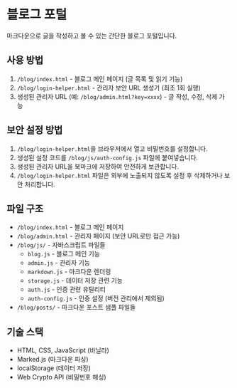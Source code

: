 # 블로그 포털

마크다운으로 글을 작성하고 볼 수 있는 간단한 블로그 포털입니다.

## 사용 방법

1. `/blog/index.html` - 블로그 메인 페이지 (글 목록 및 읽기 기능)
2. `/blog/login-helper.html` - 관리자 보안 URL 생성기 (최초 1회 실행)
3. 생성된 관리자 URL (예: `/blog/admin.html?key=xxxx`) - 글 작성, 수정, 삭제 가능

## 보안 설정 방법

1. `/blog/login-helper.html`을 브라우저에서 열고 비밀번호를 설정합니다.
2. 생성된 설정 코드를 `/blog/js/auth-config.js` 파일에 붙여넣습니다.
3. 생성된 관리자 URL을 북마크에 저장하여 안전하게 보관합니다.
4. `/blog/login-helper.html` 파일은 외부에 노출되지 않도록 설정 후 삭제하거나 보안 처리합니다.

## 파일 구조

- `/blog/index.html` - 블로그 메인 페이지
- `/blog/admin.html` - 관리자 페이지 (보안 URL로만 접근 가능)
- `/blog/js/` - 자바스크립트 파일들
  - `blog.js` - 블로그 메인 기능
  - `admin.js` - 관리자 기능
  - `markdown.js` - 마크다운 렌더링
  - `storage.js` - 데이터 저장 관련 기능
  - `auth.js` - 인증 관련 유틸리티
  - `auth-config.js` - 인증 설정 (버전 관리에서 제외됨)
- `/blog/posts/` - 마크다운 포스트 샘플 파일들

## 기술 스택

- HTML, CSS, JavaScript (바닐라)
- Marked.js (마크다운 파싱)
- localStorage (데이터 저장)
- Web Crypto API (비밀번호 해싱)